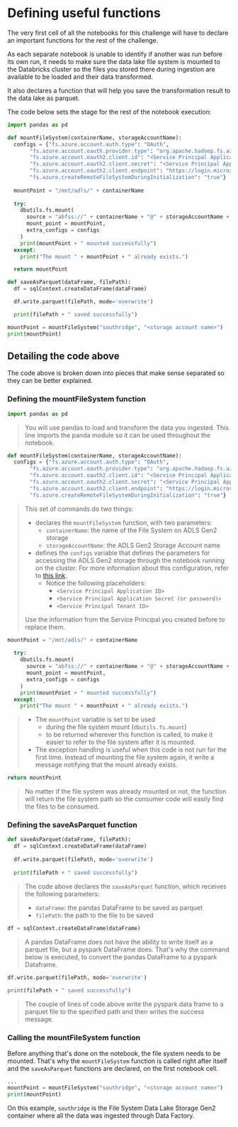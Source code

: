 # Defining useful functions

The very first cell of all the notebooks for this challenge will have to
declare an important functions for the rest of the challenge.

As each separate notebook is unable to identify if another was run before
its own run, it needs to make sure the data lake file system is mounted
to the Databricks cluster so the files you stored there during ingestion
are available to be loaded and their data transformed.

It also declares a function that will help you save the transformation
result to the data lake as parquet.

The code below sets the stage for the rest of the notebook execution:

```python
import pandas as pd

def mountFileSystem(containerName, storageAccountName):
  configs = {"fs.azure.account.auth.type": "OAuth",
       "fs.azure.account.oauth.provider.type": "org.apache.hadoop.fs.azurebfs.oauth2.ClientCredsTokenProvider",
       "fs.azure.account.oauth2.client.id": "<Service Principal Application ID>",
       "fs.azure.account.oauth2.client.secret": "<Service Principal Application Secret (or password)>",
       "fs.azure.account.oauth2.client.endpoint": "https://login.microsoftonline.com/<Service Principal Tenant ID>/oauth2/token",
       "fs.azure.createRemoteFileSystemDuringInitialization": "true"}
  
  mountPoint = "/mnt/adls/" + containerName
  
  try:
    dbutils.fs.mount(
      source = "abfss://" + containerName + "@" + storageAccountName + ".dfs.core.windows.net",
      mount_point = mountPoint,
      extra_configs = configs
    )
    print(mountPoint + " mounted successfully")
  except:
    print("The mount " + mountPoint + " already exists.")

  return mountPoint

def saveAsParquet(dataFrame, filePath):
  df = sqlContext.createDataFrame(dataFrame)

  df.write.parquet(filePath, mode='overwrite')

  print(filePath + " saved successfully")

mountPoint = mountFileSystem("southridge", "<storage account name>")
print(mountPoint)
```

## Detailing the code above

The code above is broken down into pieces that make sense separated so they
can be better explained.

### Defining the mountFileSystem function

```python
import pandas as pd
```

> You will use pandas to load and transform the data you ingested.
> This line imports the panda module so it can be used throughout the notebook.

```python
def mountFileSystem(containerName, storageAccountName):
  configs = {"fs.azure.account.auth.type": "OAuth",
       "fs.azure.account.oauth.provider.type": "org.apache.hadoop.fs.azurebfs.oauth2.ClientCredsTokenProvider",
       "fs.azure.account.oauth2.client.id": "<Service Principal Application ID>",
       "fs.azure.account.oauth2.client.secret": "<Service Principal Application Secret (or password)>",
       "fs.azure.account.oauth2.client.endpoint": "https://login.microsoftonline.com/<Service Principal Tenant ID>/oauth2/token",
       "fs.azure.createRemoteFileSystemDuringInitialization": "true"}
```

> This set of commands do two things:
>
> - declares the `mountFileSystem` function, with two parameters:
>     - `containerName`: the name of the File System on ADLS Gen2 storage
>     - `storageAccountName`: the ADLS Gen2 Storage Account name
> - defines the `configs` variable that defines the parameters for accessing
> the ADLS Gen2 storage through the notebook running on the cluster. For more
> information about this configuration, refer to [this link](https://docs.microsoft.com/en-us/azure/storage/blobs/data-lake-storage-use-databricks-spark#create-a-file-system-and-mount-it).
>     - Notice the following placeholders:
>         - `<Service Principal Application ID>`
>         - `<Service Principal Application Secret (or password)>`
>         - `<Service Principal Tenant ID>`
>
> Use the information from the Service Principal you created
> before to replace them.

```python
mountPoint = "/mnt/adls/" + containerName
  
  try:
    dbutils.fs.mount(
      source = "abfss://" + containerName + "@" + storageAccountName + ".dfs.core.windows.net",
      mount_point = mountPoint,
      extra_configs = configs
    )
    print(mountPoint + " mounted successfully")
  except:
    print("The mount " + mountPoint + " already exists.")
```

> - The `mountPoint` variable is set to be used
>     - during the file system mount (`dbutils.fs.mount`)
>     - to be returned wherever this function is called, to make it
>     easier to refer to the file system after it is mounted.
> - The exception handling is useful when this code is not run for the first
> time. Instead of mounting the file system again,
> it write a message notifying that the mount already exists.

```python
return mountPoint
```

> No matter if the file system was already mounted or not, the function
> will return the file system path so the consumer code will easily find
> the files to be consumed.

### Defining the saveAsParquet function

```python
def saveAsParquet(dataFrame, filePath):
  df = sqlContext.createDataFrame(dataFrame)
  
  df.write.parquet(filePath, mode='overwrite')
  
  print(filePath + " saved successfully")
```

> The code above declares the `saveAsParquet` function, which receives
> the following parameters:
>
> - `dataFrame`: the pandas DataFrame to be saved as parquet
> - `filePath`: the path to the file to be saved

```python
df = sqlContext.createDataFrame(dataFrame)
```

> A pandas DataFrame does not have the ability to write itself as a parquet
> file, but a pyspark DataFrame does. That's why the command below is executed,
> to convert the pandas DataFrame to a pyspark Dataframe.

```python
df.write.parquet(filePath, mode='overwrite')
  
print(filePath + " saved successfully")
```

> The couple of lines of code above write the pyspark data frame to a parquet
> file to the specified path and then writes the success message.

### Calling the mountFileSystem function

Before anything that's done on the notebook, the file system needs to
be mounted. That's why the `mountFileSystem` function is called right
after itself and the `saveAsParquet` functions are declared, on the
first notebook cell.

```python
...
mountPoint = mountFileSystem("southridge", "<storage account name>")
print(mountPoint)
```

On this example, `southridge` is the File System Data Lake Storage Gen2
container where all the data was ingested through Data Factory.